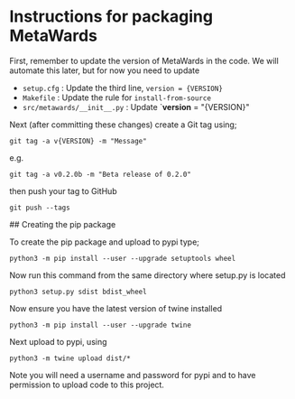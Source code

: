 # Instructions for packaging MetaWards

First, remember to update the version of MetaWards in the
code. We will automate this later, but for now you need to
update

* `setup.cfg` : Update the third line, `version = {VERSION}`
* `Makefile`  : Update the rule for `install-from-source`
* `src/metawards/__init__.py` : Update `__version__ = "{VERSION}"

Next (after committing these changes) create a Git tag using;

```
git tag -a v{VERSION} -m "Message"
```

e.g.

```
git tag -a v0.2.0b -m "Beta release of 0.2.0"
```

then push your tag to GitHub

```
git push --tags
```

## Creating the pip package

To create the pip package and upload to pypi type;

```
python3 -m pip install --user --upgrade setuptools wheel
```

Now run this command from the same directory where setup.py is located

```
python3 setup.py sdist bdist_wheel
```

Now ensure you have the latest version of twine installed

```
python3 -m pip install --user --upgrade twine
```

Next upload to pypi, using

```
python3 -m twine upload dist/*
```

Note you will need a username and password for pypi and to have
permission to upload code to this project.

